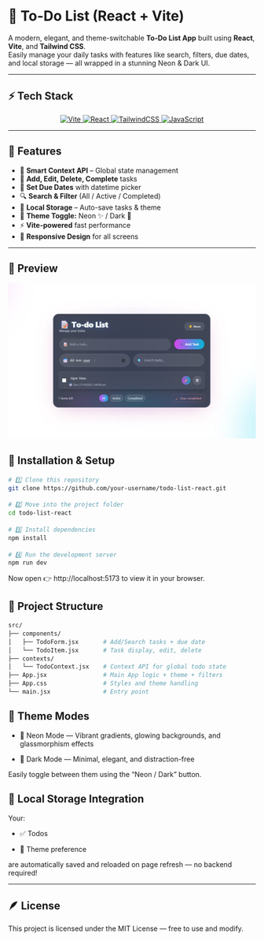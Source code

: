 # 📝 To-Do List (React + Vite)

A modern, elegant, and theme-switchable **To-Do List App** built using **React**, **Vite**, and **Tailwind CSS**.  
Easily manage your daily tasks with features like search, filters, due dates, and local storage — all wrapped in a stunning Neon & Dark UI.

---
## ⚡ Tech Stack

<p align="center">
  <a href="https://vitejs.dev/" target="_blank">
    <img alt="Vite" src="https://img.shields.io/badge/Vite-4+-646CFF?logo=vite&logoColor=white" />
  </a>
  <a href="https://react.dev/" target="_blank">
    <img alt="React" src="https://img.shields.io/badge/React-18+-61DAFB?logo=react&logoColor=white" />
  </a>
  <a href="https://tailwindcss.com/" target="_blank">
    <img alt="TailwindCSS" src="https://img.shields.io/badge/Tailwind_CSS-3.x-06B6D4?logo=tailwindcss&logoColor=white" />
  </a>
  <a href="https://developer.mozilla.org/en-US/docs/Web/JavaScript" target="_blank">
    <img alt="JavaScript" src="https://img.shields.io/badge/JavaScript-ES6+-F7DF1E?logo=javascript&logoColor=black" />
  </a>
</p>

---
## 🌟 Features

- 🧠 **Smart Context API** – Global state management  
- 📝 **Add, Edit, Delete, Complete** tasks  
- 📅 **Set Due Dates** with datetime picker  
- 🔍 **Search & Filter** (All / Active / Completed)  
- 💾 **Local Storage** – Auto-save tasks & theme  
- 🎨 **Theme Toggle:** Neon ✨ / Dark 🌙  
- ⚡ **Vite-powered** fast performance  
- 📱 **Responsive Design** for all screens  

---
## 📸 Preview

![Neon Todo App](https://github.com/TechFlies/To-Do-List-React/blob/4d89d54322bc2b20128ba24cfaac48ffab792b43/Screenshot%202025-10-27%20164401_edited.png)

## 🧰 Installation & Setup

```bash
# 1️⃣ Clone this repository
git clone https://github.com/your-username/todo-list-react.git

# 2️⃣ Move into the project folder
cd todo-list-react

# 3️⃣ Install dependencies
npm install

# 4️⃣ Run the development server
npm run dev
```
Now open 👉 http://localhost:5173
 to view it in your browser.
## 🧩 Project Structure
```bash
src/
├── components/
│   ├── TodoForm.jsx       # Add/Search tasks + due date
│   └── TodoItem.jsx       # Task display, edit, delete
├── contexts/
│   └── TodoContext.jsx    # Context API for global todo state
├── App.jsx                # Main App logic + theme + filters
├── App.css                # Styles and theme handling
└── main.jsx               # Entry point
```
## 🌈 Theme Modes

- 🌟 Neon Mode — Vibrant gradients, glowing backgrounds, and glassmorphism effects

- 🌙 Dark Mode — Minimal, elegant, and distraction-free

Easily toggle between them using the “Neon / Dark” button.

## 💾 Local Storage Integration

Your:

- ✅ Todos

- 🧩 Theme preference

are automatically saved and reloaded on page refresh — no backend required!

---
## 🪶 License

This project is licensed under the MIT License — free to use and modify.
